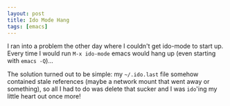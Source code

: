 ```yaml
---
layout: post
title: Ido Mode Hang
tags: [emacs]
---
```


I ran into a problem the other day where I couldn't get ido-mode to
start up. Every time I would run `M-x ido-mode` emacs would hang up
(even starting with `emacs -Q`)...

The solution turned out to be simple: my `~/.ido.last` file somehow
contained stale references (maybe a network mount that went away or
something), so all I had to do was delete that sucker and I was
`ido`'ing my little heart out once more!
